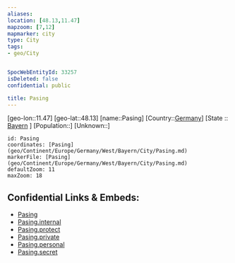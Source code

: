 ```yaml
---
aliases: 
location: [48.13,11.47]
mapzoom: [7,12] 
mapmarker: city 
type: City
tags:
- geo/City


SpocWebEntityId: 33257
isDeleted: false
confidential: public

title: Pasing
---
```

[geo-lon::11.47]
[geo-lat::48.13]
[name::Pasing]
[Country::[Germany](geo/Continent/Europe/Germany.md)]
[State :: [Bayern](geo/Continent/Europe/Germany/West/Bayern.md) ]
[Population::]
[Unknown::]


```leaflet
id: Pasing
coordinates: [Pasing](geo/Continent/Europe/Germany/West/Bayern/City/Pasing.md)
markerFile: [Pasing](geo/Continent/Europe/Germany/West/Bayern/City/Pasing.md)
defaultZoom: 11 
maxZoom: 18
```


## Confidential Links & Embeds: 
- [Pasing](../../../../../../../../_public/geo/Continent/Europe/Germany/West/Bayern/City/Pasing.md) 
- [Pasing.internal](../../../../../../../../_internal/geo/Continent/Europe/Germany/West/Bayern/City/Pasing.internal.md) 
- [Pasing.protect](../../../../../../../../_protect/geo/Continent/Europe/Germany/West/Bayern/City/Pasing.protect.md) 
- [Pasing.private](../../../../../../../../_private/geo/Continent/Europe/Germany/West/Bayern/City/Pasing.private.md) 
- [Pasing.personal](../../../../../../../../_personal/geo/Continent/Europe/Germany/West/Bayern/City/Pasing.personal.md) 
- [Pasing.secret](../../../../../../../../_secret/geo/Continent/Europe/Germany/West/Bayern/City/Pasing.secret.md) 
